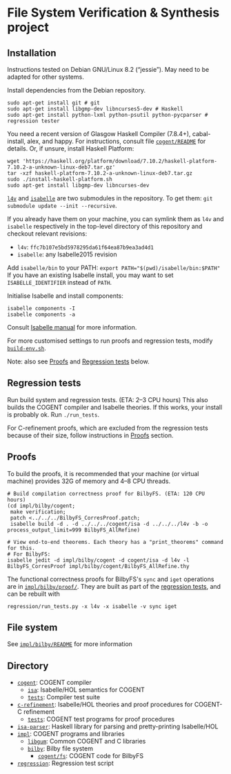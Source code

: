 # File System Verification & Synthesis project


## Installation

Instructions tested on Debian GNU/Linux 8.2 (“jessie”). May need to be adapted for other systems.

Install dependencies from the Debian repository.
```
sudo apt-get install git # git
sudo apt-get install libgmp-dev libncurses5-dev # Haskell
sudo apt-get install python-lxml python-psutil python-pycparser # regression tester
```

You need a recent version of Glasgow Haskell Compiler (7.8.4+), cabal-install, alex, and happy.
For instructions, consult file [`cogent/README`](cogent/README) for details.
Or, if unsure, install Haskell Platform:
```
wget 'https://haskell.org/platform/download/7.10.2/haskell-platform-7.10.2-a-unknown-linux-deb7.tar.gz'
tar -xzf haskell-platform-7.10.2-a-unknown-linux-deb7.tar.gz
sudo ./install-haskell-platform.sh
sudo apt-get install libgmp-dev libncurses-dev
```

[`l4v`](https://github.com/seL4/l4v/tree/47d5b746fc2f052586db11aa6048c5ae7c357155) and [`isabelle`](https://github.com/seL4/isabelle/tree/Isabelle2015) are two submodules in the repository.
To get them: `git submodule update --init --recursive`.

If you already have them on your machine, you can symlink them as `l4v` and `isabelle` respectively
in the top-level directory of this repository and checkout relevant revisions:
* `l4v`: `ffc7b107e5bd5978295da61f64ea87b9ea3ad4d1`
* `isabelle`: any Isabelle2015 revision

Add `isabelle/bin` to your PATH: `export PATH="$(pwd)/isabelle/bin:$PATH"`
If you have an existing Isabelle install, you may want to set `ISABELLE_IDENTIFIER` instead of `PATH`.

Initialise Isabelle and install components:
```
isabelle components -I
isabelle components -a
```
Consult [Isabelle manual](https://isabelle.in.tum.de/documentation.html) for more information.

For more customised settings to run proofs and regression tests, modify [`build-env.sh`](build-env.sh).

Note: also see [Proofs](#proofs) and [Regression tests](#regression-tests) below.


## Regression tests

Run build system and regression tests. (ETA: 2–3 CPU hours)
This also builds the COGENT compiler and Isabelle theories.
If this works, your install is probably ok.
Run `./run_tests`.

For C-refinement proofs, which are excluded from the regression tests because of
their size, follow instructions in [Proofs](#proofs) section.


## Proofs

To build the proofs, it is recommended that your machine (or virtual machine)
provides 32G of memory and 4–8 CPU threads.

```
# Build compilation correctness proof for BilbyFS. (ETA: 120 CPU hours)
(cd impl/bilby/cogent;
 make verification;
 patch <../../../BilbyFS_CorresProof.patch;
 isabelle build -d . -d ../../../cogent/isa -d ../../../l4v -b -o process_output_limit=999 BilbyFS_AllRefine)

# View end-to-end theorems. Each theory has a "print_theorems" command for this.
# For BilbyFS:
isabelle jedit -d impl/bilby/cogent -d cogent/isa -d l4v -l BilbyFS_CorresProof impl/bilby/cogent/BilbyFS_AllRefine.thy
```

The functional correctness proofs for BilbyFS's `sync` and `iget` operations are in
[`impl/bilby/proof/`](impl/bilby/proof/).
They are built as part of the [regression tests](#regression-tests), and can be rebuilt with

```
regression/run_tests.py -x l4v -x isabelle -v sync iget
```


## File system

See [`impl/bilby/README`](impl/bilby/README) for more information


## Directory

* [`cogent`](cogent/): COGENT compiler
  * [`isa`](cogent/isa/): Isabelle/HOL semantics for COGENT
  * [`tests`](cogent/tests/): Compiler test suite
* [`c-refinement`](c-refinement/): Isabelle/HOL theories and proof procedures for COGENT-C refinement
  * [`tests`](c-refinement/tests/): COGENT test programs for proof procedures
* [`isa-parser`](isa-parser/): Haskell library for parsing and pretty-printing Isabelle/HOL
* [`impl`](impl/): COGENT programs and libraries
  * [`libgum`](impl/libgum/): Common COGENT and C libraries
  * [`bilby`](impl/bilby/): Bilby file system
    * [`cogent/fs`](impl/bilby/cogent/fs/): COGENT code for BilbyFS
* [`regression`](regression/): Regression test script
